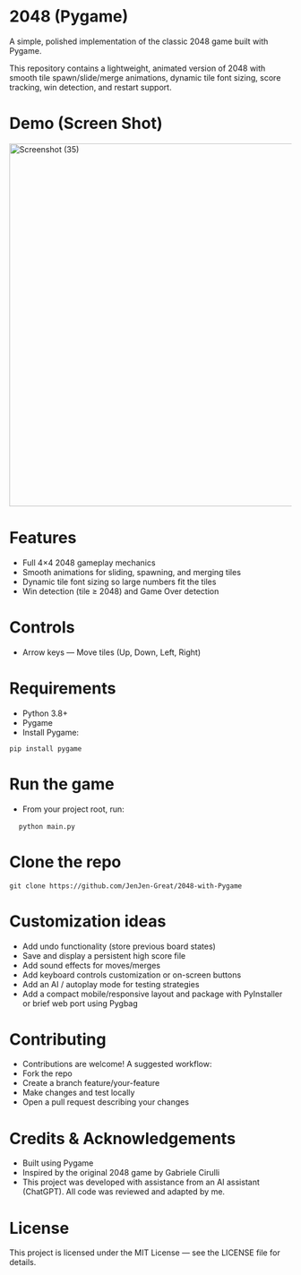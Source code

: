 # 2048 (Pygame)

A simple, polished implementation of the classic 2048 game built with Pygame.

This repository contains a lightweight, animated version of 2048 with smooth tile spawn/slide/merge animations, dynamic tile font sizing, score tracking, win detection, and restart support.

# Demo (Screen Shot)
<img width="600" height="648" alt="Screenshot (35)" src="https://github.com/user-attachments/assets/1c329574-eaff-42c8-8a10-31d5f80f30f1" />

# Features
- Full 4×4 2048 gameplay mechanics
- Smooth animations for sliding, spawning, and merging tiles
- Dynamic tile font sizing so large numbers fit the tiles
- Win detection (tile ≥ 2048) and Game Over detection

# Controls
- Arrow keys — Move tiles (Up, Down, Left, Right)

# Requirements
- Python 3.8+
- Pygame
- Install Pygame:
<pre>
<code>pip install pygame</code>
</pre>

# Run the game
- From your project root, run:
<pre>
  <code>python main.py</code>
</pre>

# Clone the repo
<pre>
<code>git clone https://github.com/JenJen-Great/2048-with-Pygame</code>
</pre>

# Customization ideas
- Add undo functionality (store previous board states)
- Save and display a persistent high score file
- Add sound effects for moves/merges
- Add keyboard controls customization or on-screen buttons
- Add an AI / autoplay mode for testing strategies
- Add a compact mobile/responsive layout and package with PyInstaller or brief web port using Pygbag


# Contributing
- Contributions are welcome! A suggested workflow:
- Fork the repo
- Create a branch feature/your-feature
- Make changes and test locally
- Open a pull request describing your changes

# Credits & Acknowledgements
- Built using Pygame
- Inspired by the original 2048 game by Gabriele Cirulli
- This project was developed with assistance from an AI assistant (ChatGPT). All code was reviewed and adapted by me.

# License 
This project is licensed under the MIT License — see the LICENSE file for details.


